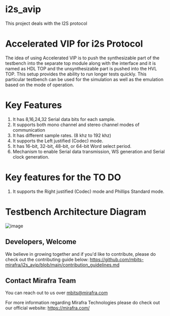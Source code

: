 # i2s_avip
This project deals with the I2S protocol

# Accelerated VIP for i2s Protocol
The idea of using Accelerated VIP is to push the synthesizable part of the testbench into the separate top module along with the interface and it is named as HDL TOP and the unsynthesizable part is pushed into the HVL TOP. This setup provides the ability to run longer tests quickly. This particular testbench can be used for the simulation as well as the emulation based on the mode of operation.

# Key Features
1. It has 8,16,24,32 Serial data bits for each sample. 
2. It supports both mono channel and stereo channel modes of communication  
3. It has different sample rates. (8 khz to 192 khz) 
4. It supports the Left justified (Codec) mode.  
5. It has 16-bit, 32-bit, 48-bit, or 64-bit Word select period. 
6. Mechanism to enable Serial data transmission, WS generation and Serial clock generation. 

# Key features for the TO DO 
1. It supports the Right justified (Codec) mode and Phillips Standard mode.  

   
# Testbench Architecture Diagram
![image](https://github.com/user-attachments/assets/f07bfa47-dbe6-4d85-9781-87ad1cf24df5)

## Developers, Welcome
We believe in growing together and if you'd like to contribute, please do check out the contributing guide below:
https://github.com/mbits-mirafra/i2s_avip/blob/main/contribution_guidelines.md

## Contact Mirafra Team
You can reach out to us over mbits@mirafra.com

For more information regarding Mirafra Technologies please do check out our official website:
https://mirafra.com/






